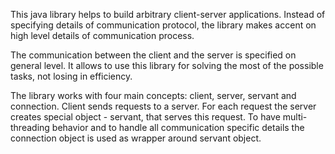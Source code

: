 This java library helps to build arbitrary client-server applications. Instead of specifying details of communication protocol, the library makes accent on high level details of communication process.

The communication between the client and the server is specified on general level. It allows to use this library for solving the most of the possible tasks, not losing in efficiency.

The library works with four main concepts: client, server, servant and connection. Client sends requests to a server. For each request the server creates special object - servant, that serves this request. To have multi-threading behavior and to handle all communication specific details the connection object is used as wrapper around servant object.
